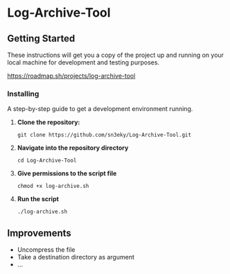 # Log-Archive-Tool

## Getting Started

These instructions will get you a copy of the project up and running on your local machine for development and testing purposes.

https://roadmap.sh/projects/log-archive-tool

### Installing

A step-by-step guide to get a development environment running.

1. **Clone the repository:**

   ```git clone https://github.com/sn3eky/Log-Archive-Tool.git```

2. **Navigate into the repository directory**

   ```cd Log-Archive-Tool```
   
3. **Give permissions to the script file**
   
   ``` chmod +x log-archive.sh ```

4. **Run the script**
   
   ``` ./log-archive.sh ```

## Improvements
  - Uncompress the file
  - Take a destination directory as argument
  - ...
